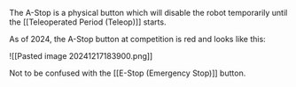 The A-Stop is a physical button which will disable the robot temporarily until the [[Teleoperated Period (Teleop)]] starts.

As of 2024, the A-Stop button at competition is red and looks like this:

![[Pasted image 20241217183900.png]]

Not to be confused with the [[E-Stop (Emergency Stop)]] button.